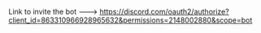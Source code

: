 Link to invite the bot ---> https://discord.com/oauth2/authorize?client_id=863310966928965632&permissions=2148002880&scope=bot
